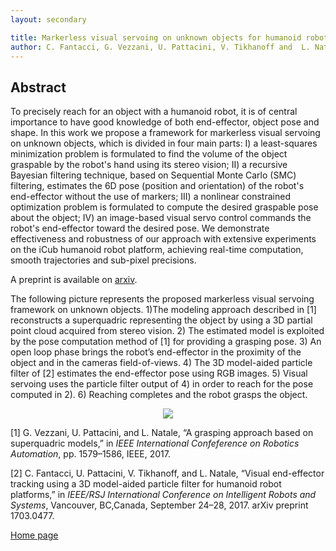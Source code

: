 ```yaml
---
layout: secondary

title: Markerless visual servoing on unknown objects for humanoid robot platforms
author: C. Fantacci, G. Vezzani, U. Pattacini, V. Tikhanoff and  L. Natale
---
```


## Abstract
 To precisely reach for an object with a humanoid robot, it is of central importance to have good knowledge of both end-effector, object pose and shape. In this work we propose a framework for markerless visual servoing on unknown objects, which is divided in four main parts: I) a least-squares minimization problem is formulated to find the volume of the object graspable by the robot's hand using its stereo vision; II) a recursive Bayesian filtering technique, based on Sequential Monte Carlo (SMC) filtering, estimates the 6D pose (position and orientation) of the robot's end-effector without the use of markers; III) a nonlinear constrained optimization problem is formulated to compute the desired graspable pose about the object; IV) an image-based visual servo control commands the robot's end-effector toward the desired pose. We demonstrate effectiveness and robustness of our approach with extensive experiments on the iCub humanoid robot platform, achieving real-time computation, smooth trajectories and sub-pixel precisions. 


A preprint is available on [arxiv](https://arxiv.org/pdf/1710.04465.pdf). 


The following picture represents  the  proposed  markerless  visual  servoing framework on unknown objects. 1)The  modeling  approach  described  in  [1]  reconstructs a  superquadric  representing  the  object  by  using  a  3D
partial point cloud acquired from stereo vision. 2) The  estimated  model  is  exploited  by  the  pose  computation method of [1] for providing a grasping pose. 3)  An  open  loop  phase  brings  the  robot’s  end-effector  in
the proximity of the object and in the cameras field-of-views. 4) The 3D model-aided particle filter of [2] estimates the
end-effector pose using RGB images. 5) Visual servoing uses the particle filter output of 4) in order to reach for the pose computed in 2). 6) Reaching completes and the robot grasps the object.
<p align="center">
<img src="https://raw.githubusercontent.com/giuliavezzani/giuliavezzani.github.io/master/files/pipeline.png">
</p>

[1]  G. Vezzani, U. Pattacini, and L. Natale, “A grasping approach based on superquadric models,” in
_IEEE International Confeference on Robotics Automation_, pp. 1579–1586, IEEE, 2017.

[2] C.  Fantacci,  U.  Pattacini,  V.  Tikhanoff,  and  L.  Natale,  “Visual  end-effector tracking using a 3D model-aided particle filter for humanoid
robot  platforms,” in _IEEE/RSJ  International Conference on Intelligent Robots and Systems_, Vancouver, BC,Canada, September 24–28, 2017. arXiv preprint 1703.0477.

[Home page](./)
